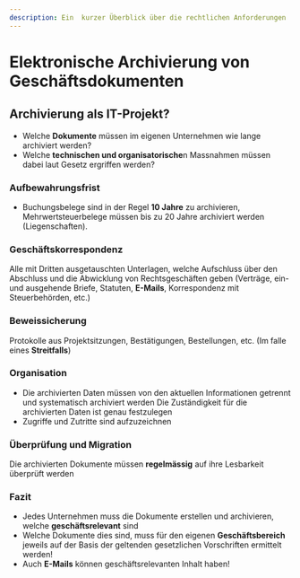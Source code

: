```yaml
---
description: Ein  kurzer Überblick über die rechtlichen Anforderungen
---
```


# Elektronische Archivierung von Geschäftsdokumenten

## Archivierung als IT-Projekt?

* Welche **Dokumente** müssen im eigenen Unternehmen wie lange archiviert werden?
* Welche **technischen und organisatorische**n Massnahmen müssen dabei laut Gesetz ergriffen werden?

### Aufbewahrungsfrist

* Buchungsbelege sind in der Regel **10 Jahre** zu archivieren, Mehrwertsteuerbelege müssen bis zu 20 Jahre archiviert werden \(Liegenschaften\).

### Geschäftskorrespondenz

Alle mit Dritten ausgetauschten Unterlagen, welche Aufschluss über den Abschluss und die Abwicklung von Rechtsgeschäften geben \(Verträge, ein- und ausgehende Briefe, Statuten, **E-Mails**, Korrespondenz mit Steuerbehörden, etc.\)

### Beweissicherung

Protokolle aus Projektsitzungen, Bestätigungen, Bestellungen, etc. \(Im falle eines **Streitfalls**\)

### Organisation

* Die archivierten Daten müssen von den aktuellen Informationen getrennt und systematisch archiviert werden Die Zuständigkeit für die archivierten Daten ist genau festzulegen 
* Zugriffe und Zutritte sind aufzuzeichnen

### Überprüfung und Migration

Die archivierten Dokumente müssen **regelmässig** auf ihre Lesbarkeit überprüft werden

### Fazit

* Jedes Unternehmen muss die Dokumente erstellen und archivieren, welche **geschäftsrelevant** sind
*  Welche Dokumente dies sind, muss für den eigenen **Geschäftsbereich** jeweils auf der Basis der geltenden gesetzlichen Vorschriften ermittelt werden! 
* Auch **E-Mails** können geschäftsrelevanten Inhalt haben!

